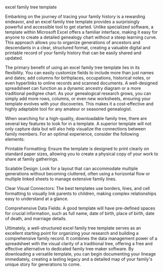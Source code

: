 excel family tree template


Embarking on the journey of tracing your family history is a rewarding endeavor, and an excel family tree template provides a surprisingly powerful and accessible tool to get started. Unlike specialized software, a template within Microsoft Excel offers a familiar interface, making it easy for anyone to create a detailed genealogy chart without a steep learning curve. This approach allows you to organize generations of ancestors and descendants in a clear, structured format, creating a valuable digital and printable record of your family history that can be easily shared and updated.



The primary benefit of using an excel family tree template lies in its flexibility. You can easily customize fields to include more than just names and dates; add columns for birthplaces, occupations, historical notes, or even hyperlinks to online records and scanned documents. A well-designed spreadsheet can function as a dynamic ancestry diagram or a more traditional pedigree chart. As your genealogical research grows, you can simply add more rows, columns, or even new worksheets, ensuring your template evolves with your discoveries. This makes it a cost-effective and highly adaptable tool for any amateur or seasoned genealogist.



When searching for a high-quality, downloadable family tree, there are several key features to look for in a template. A superior template will not only capture data but will also help visualize the connections between family members. For an optimal experience, consider the following elements:





Printable Formatting: Ensure the template is designed to print clearly on standard paper sizes, allowing you to create a physical copy of your work to share at family gatherings.


Scalable Design: Look for a layout that can accommodate multiple generations without becoming cluttered, often using a horizontal flow or multiple linked sheets to manage extensive family lines.


Clear Visual Connectors: The best templates use borders, lines, and cell formatting to visually link parents to children, making complex relationships easy to understand at a glance.


Comprehensive Data Fields: A good template will have pre-defined spaces for crucial information, such as full name, date of birth, place of birth, date of death, and marriage details.





Ultimately, a well-structured excel family tree template serves as an excellent starting point for organizing your research and building a comprehensive family record. It combines the data management power of a spreadsheet with the visual clarity of a traditional tree, offering a free and effective alternative to dedicated family tree maker software. By downloading a versatile template, you can begin documenting your lineage immediately, creating a lasting legacy and a detailed map of your family's unique story for generations to come.
